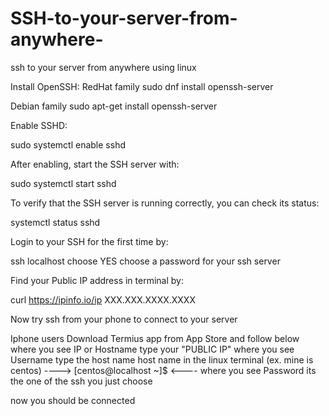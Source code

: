 # SSH-to-your-server-from-anywhere-
ssh to your server from anywhere using linux

Install OpenSSH:
RedHat family
sudo dnf install openssh-server

Debian family
sudo apt-get install openssh-server

Enable SSHD:

sudo systemctl enable sshd

After enabling, start the SSH server with:

sudo systemctl start sshd


To verify that the SSH server is running correctly, you can check its status:

systemctl status sshd

Login to your SSH for the first time by:

ssh localhost
choose YES
choose a password for your ssh server

Find your Public IP address in terminal by:

curl https://ipinfo.io/ip
XXX.XXX.XXXX.XXXX

Now try ssh from your phone to connect to your server 

Iphone users Download Termius app from App Store  and follow below
where you see IP or Hostname type your "PUBLIC IP"
where you see Username type the host name host name in the linux terminal (ex. mine is centos) ---->  [centos@localhost ~]$  <----
where you see Password its the one of the ssh you just choose 

now you should be connected
